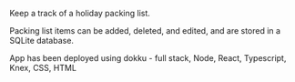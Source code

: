 Keep a track of a holiday packing list.

Packing list items can be added, deleted, and edited, and are stored in a SQLite database. 

App has been deployed using dokku - full stack, Node, React, Typescript, Knex, CSS, HTML

